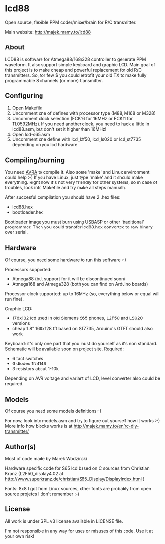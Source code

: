 lcd88
=====

Open source, flexible PPM coder/mixer/brain for R/C transmitter.

Main website: http://majek.mamy.to/lcd88


About
-----

LCD88 is software for Atmega88/168/328 controller to generate PPM waveform.
It also support simple keyboard and graphic LCD.
Main goal of this project is to make cheap and powerful replacement for old
R/C transmitters. So, for few $ you could retrofit your old TX to make
fully programmable 8 channels (or more) transmitter.


Configuring
-----------

1. Open Makefile
2. Uncomment one of defines with processor type (M88, M168 or M328)
3. Uncomment clock selection (FCK16 for 16MHz or FCK11 for 11.0592MHz).
If you need another clock, you need to hack a little in lcd88.asm,
but don't set it higher than 16MHz!
4. Open lcd-s65.asm
5. Uncomment one define with lcd_l2f50, lcd_ls020 or lcd_st7735 depending
on you lcd hardware

Compiling/burning
---------

You need [AVRA](http://avra.sourceforge.net) to compile it.
Also some 'make' and Linux environment could help :-)
If you have Linux, just type 'make' and it should make everything.
Right now it's not very friendly for other systems, so in case of troubles,
look into Makefile and try make all steps manually.

After succesful compilation you should have 2 .hex files:
- lcd88.hex
- bootloader.hex

Bootloader image you must burn using USBASP or other 'traditional'
programmer. Then you could transfer lcd88.hex converted to raw binary
over serial.


Hardware
--------

Of course, you need some hardware to run this software :-)

Processors supported:
- Atmega88 (but support for it will be discontinued soon)
- Atmega168 and Atmega328 (both you can find on Arduino boards)

Processor clock supported: up to 16MHz (so, everything below or equal
will run fine).

Graphic LCD:
- 176x132 lcd used in old Siemens S65 phones, L2F50 and LS020 versions
- cheap 1.8" 160x128 tft based on ST7735, Arduino's GTFT should also work

Keyboard: it's only one part that you must do yourself as it's non standard.
Schematic will be available soon on project site.
Required:
- 6 tact switches
- 6 diodes 1N4148
- 3 resistors about 1-10k

Depending on AVR voltage and variant of LCD, level converter also could
be required.

Models
------

Of course you need some models definitions:-)

For now, look into models.asm and try to figure out yourself how it works :-)
More info how blocks works is at http://majek.mamy.to/en/rc-diy-transmitter/


Author(s)
---------

Most of code made by Marek Wodzinski

Hardware specific code for S65 lcd based on C sources from Christian Kranz
(L2F50_display4.02 at http://www.superkranz.de/christian/S65_Display/DisplayIndex.html )

Fonts: 8x8 I got from Linux sources, other fonts are probably from open source
projetcs I don't remember :-(


License
-------

All work is under GPL v3 license available in LICENSE file.

I'm not responsible in any way for uses or misuses of this code.
Use it at your own risk!

